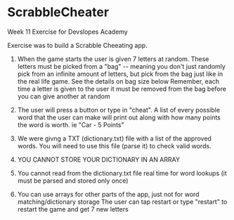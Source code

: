 # ScrabbleCheater
Week 11 Exercise for Devslopes Academy

Exercise was to build a Scrabble Cheeating app.

1. When the game starts the user is given 7 letters at random. 
These letters must be picked from a "bag" -- meaning you don't just randomly pick from an infinite amount of letters, but pick from the bag just like in the real life game. See the details on bag size below
Remember, each time a letter is given to the user it must be removed from the bag before you can give another at random

2.  The user will press a button or type in "cheat". A list of every possible word that the user can make will print out along with how many points the word is worth. ie "Car - 5 Points"

3.  We were givng a TXT (dictionary.txt) file with a list of the approved words. You will need to use this file (parse it) to check valid words.

4.  YOU CANNOT STORE YOUR DICTIONARY IN AN ARRAY

5.  You cannot read from the dictionary.txt file real time for word lookups (it must be parsed and stored only once)

6.  You can use arrays for other parts of the app, just not for word matching/dictionary storage
The user can tap restart or type "restart" to restart the game and get 7 new letters
